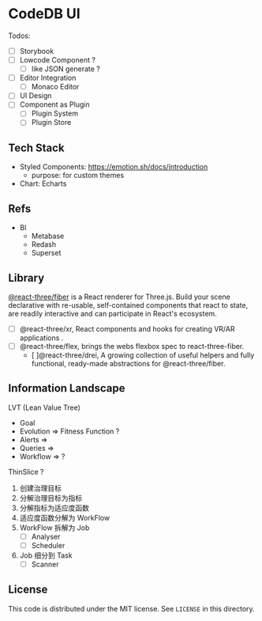 # CodeDB UI

Todos:

- [ ] Storybook
- [ ] Lowcode Component ?
    - [ ] like JSON generate ?
- [ ] Editor Integration
    - [ ] Monaco Editor
- [ ] UI Design
- [ ] Component as Plugin
    - [ ] Plugin System
    - [ ] Plugin Store

## Tech Stack

- Styled Components: https://emotion.sh/docs/introduction
    - purpose: for custom themes
- Chart: Echarts

## Refs

- BI
    - Metabase
    - Redash
    - Superset

## Library

[@react-three/fiber](https://github.com/pmndrs/react-three-fiber) is a React renderer for Three.js. Build your scene
declarative with re-usable, self-contained components that react to state, are readily interactive and can participate
in React's ecosystem.

- [ ] @react-three/xr, React components and hooks for creating VR/AR applications .
- [ ] @react-three/flex, brings the webs flexbox spec to react-three-fiber.
  - [ ]@react-three/drei, A growing collection of useful helpers and fully functional, ready-made abstractions for
  @react-three/fiber.

## Information Landscape

LVT (Lean Value Tree)

- Goal
- Evolution => Fitness Function ?
- Alerts =>
- Queries =>
- Workflow => ?

ThinSlice ?

1. 创建治理目标
2. 分解治理目标为指标
3. 分解指标为适应度函数
4. 适应度函数分解为 WorkFlow
5. WorkFlow 拆解为 Job
    - [ ] Analyser
    - [ ] Scheduler
6. Job 细分到 Task
    - [ ] Scanner

## License

This code is distributed under the MIT license. See `LICENSE` in this directory.
